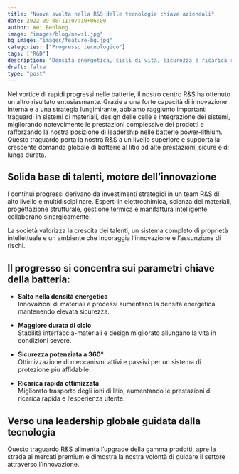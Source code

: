 ```yaml
---
title: "Nuova svolta nella R&S delle tecnologie chiave aziendali"
date: 2022-09-08T11:07:10+06:00
author: Wei Benlong
image: "images/blog/news1.jpg"
bg_image: "images/feature-bg.jpg"
categories: ["Progresso tecnologico"]
tags: ["R&D"]
description: "Densità energetica, cicli di vita, sicurezza e ricarica rapida: quattro pilastri per rafforzare la competitività globale"
draft: false
type: "post"
---
```

Nel vortice di rapidi progressi nelle batterie, il nostro centro R&S ha ottenuto un altro risultato entusiasmante. Grazie a una forte capacità di innovazione interna e a una strategia lungimirante, abbiamo raggiunto importanti traguardi in sistemi di materiali, design delle celle e integrazione dei sistemi, migliorando notevolmente le prestazioni complessive dei prodotti e rafforzando la nostra posizione di leadership nelle batterie power-lithium. Questo traguardo porta la nostra R&S a un livello superiore e supporta la crescente domanda globale di batterie al litio ad alte prestazioni, sicure e di lunga durata.

<!--more-->

## Solida base di talenti, motore dell’innovazione

I continui progressi derivano da investimenti strategici in un team R&S di alto livello e multidisciplinare. Esperti in elettrochimica, scienza dei materiali, progettazione strutturale, gestione termica e manifattura intelligente collaborano sinergicamente.

La società valorizza la crescita dei talenti, un sistema completo di proprietà intellettuale e un ambiente che incoraggia l’innovazione e l’assunzione di rischi.

## Il progresso si concentra sui parametri chiave della batteria:

- **Salto nella densità energetica**  
  Innovazioni di materiali e processi aumentano la densità energetica mantenendo elevata sicurezza.

- **Maggiore durata di ciclo**  
  Stabilità interfaccia-materiali e design migliorato allungano la vita in condizioni severe.

- **Sicurezza potenziata a 360°**  
  Ottimizzazione di meccanismi attivi e passivi per un sistema di protezione più affidabile.

- **Ricarica rapida ottimizzata**  
  Migliorato trasporto degli ioni di litio, aumentando le prestazioni di ricarica rapida e l’esperienza utente.

## Verso una leadership globale guidata dalla tecnologia

Questo traguardo R&S alimenta l’upgrade della gamma prodotti, apre la strada ai mercati premium e dimostra la nostra volontà di guidare il settore attraverso l’innovazione.
